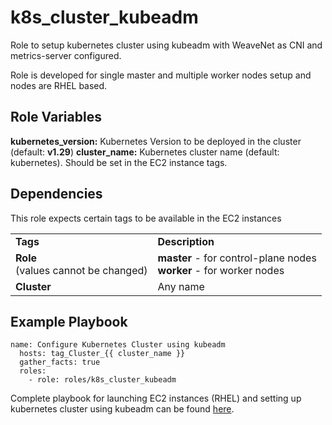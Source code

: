 k8s_cluster_kubeadm
=========

Role to setup kubernetes cluster using kubeadm with WeaveNet as CNI and metrics-server configured.

Role is developed for single master and multiple worker nodes setup and nodes are RHEL based.

Role Variables
--------------
<b>kubernetes_version:</b> Kubernetes Version to be deployed in the cluster (default: <b>v1.29</b>)
<b>cluster_name:</b> Kubernetes cluster name  (default: kubernetes). Should be set in the EC2 instance tags.

Dependencies
------------

This role expects certain tags to be available in the EC2 instances
<table>
  <tr>
    <td><b>Tags</b></td>
    <td><b>Description</b></td>
  </tr>
  <tr>
    <td><b>Role</b><br>
    (values cannot be changed)
    </td>
    <td>
    <b>master</b> - for control-plane nodes<br>
    <b>worker</b> - for worker nodes
    </td>
  </tr>
  <tr>
    <td><b>Cluster</b></td>
    <td>Any name</td>
  </tr>
</table>

Example Playbook
----------------
```
name: Configure Kubernetes Cluster using kubeadm
  hosts: tag_Cluster_{{ cluster_name }}
  gather_facts: true
  roles:
    - role: roles/k8s_cluster_kubeadm
```

Complete playbook for launching EC2 instances (RHEL) and setting up kubernetes cluster using kubeadm can be found [here](../../playbooks/launch_k8s-cluster_kubeadm.yml).